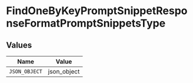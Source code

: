 # FindOneByKeyPromptSnippetResponseFormatPromptSnippetsType


## Values

| Name          | Value         |
| ------------- | ------------- |
| `JSON_OBJECT` | json_object   |